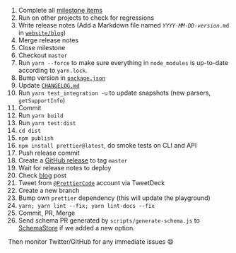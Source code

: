 1. Complete all [milestone items](https://github.com/prettier/prettier/milestones)
1. Run on other projects to check for regressions
1. Write release notes (Add a Markdown file named <code>*YYYY*-*MM*-*DD*-*version*.md</code> in [`website/blog`](https://github.com/prettier/prettier/tree/master/website/blog))
1. Merge release notes
1. Close milestone
1. Checkout `master`
1. Run `yarn --force` to make sure everything in `node_modules` is up-to-date according to `yarn.lock`.
1. Bump version in [`package.json`](https://github.com/prettier/prettier/blob/master/package.json)
1. Update [`CHANGELOG.md`](https://github.com/prettier/prettier/blob/master/CHANGELOG.md)
1. Run `yarn test_integration -u` to update snapshots (new parsers, `getSupportInfo`)
1. Commit
1. Run `yarn build`
1. Run `yarn test:dist`
1. `cd dist`
1. `npm publish`
1. `npm install prettier@latest`, do smoke tests on CLI and API
1. Push release commit
1. Create a [GitHub release](https://github.com/prettier/prettier/releases) to tag `master`
1. Wait for release notes to deploy
1. Check [blog](https://prettier.io/blog/) post
1. Tweet from [`@PrettierCode`](https://twitter.com/PrettierCode) account via TweetDeck
1. Create a new branch
1. Bump own `prettier` dependency (this will update the playground)
1. `yarn; yarn lint --fix; yarn lint-docs --fix`
1. Commit, PR, Merge
1. Send schema PR generated by `scripts/generate-schema.js` to [SchemaStore](https://github.com/SchemaStore/schemastore/blob/master/src/schemas/json/prettierrc.json) if we added a new option.

Then monitor Twitter/GitHub for any immediate issues 😄